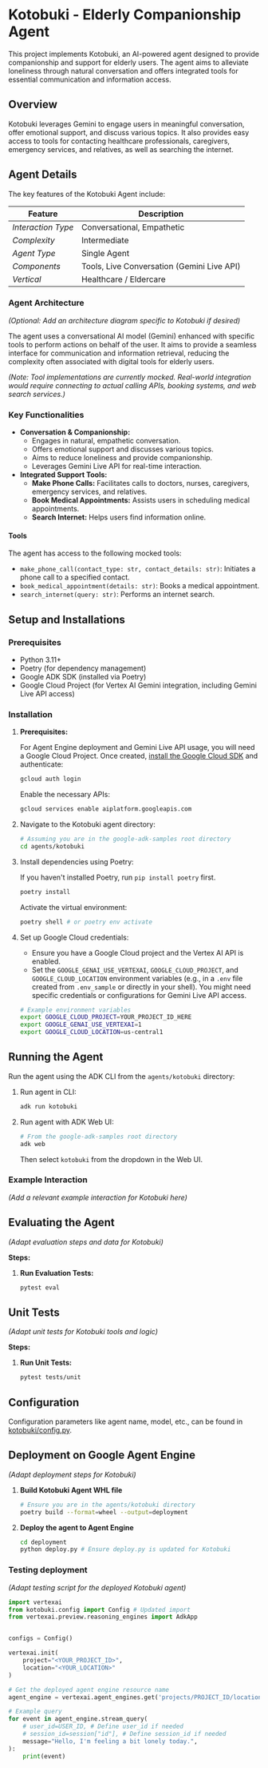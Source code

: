 # Kotobuki - Elderly Companionship Agent

This project implements Kotobuki, an AI-powered agent designed to provide companionship and support for elderly users. The agent aims to alleviate loneliness through natural conversation and offers integrated tools for essential communication and information access.

## Overview

Kotobuki leverages Gemini to engage users in meaningful conversation, offer emotional support, and discuss various topics. It also provides easy access to tools for contacting healthcare professionals, caregivers, emergency services, and relatives, as well as searching the internet.

## Agent Details

The key features of the Kotobuki Agent include:

| Feature            | Description                                      |
| ------------------ | ------------------------------------------------ |
| _Interaction Type_ | Conversational, Empathetic                       |
| _Complexity_       | Intermediate                                     |
| _Agent Type_       | Single Agent                                     |
| _Components_       | Tools, Live Conversation (Gemini Live API)       |
| _Vertical_         | Healthcare / Eldercare                           |

### Agent Architecture

*(Optional: Add an architecture diagram specific to Kotobuki if desired)*

The agent uses a conversational AI model (Gemini) enhanced with specific tools to perform actions on behalf of the user. It aims to provide a seamless interface for communication and information retrieval, reducing the complexity often associated with digital tools for elderly users.

*(Note: Tool implementations are currently mocked. Real-world integration would require connecting to actual calling APIs, booking systems, and web search services.)*

### Key Functionalities

- **Conversation & Companionship:**
  - Engages in natural, empathetic conversation.
  - Offers emotional support and discusses various topics.
  - Aims to reduce loneliness and provide companionship.
  - Leverages Gemini Live API for real-time interaction.
- **Integrated Support Tools:**
  - **Make Phone Calls:** Facilitates calls to doctors, nurses, caregivers, emergency services, and relatives.
  - **Book Medical Appointments:** Assists users in scheduling medical appointments.
  - **Search Internet:** Helps users find information online.

#### Tools

The agent has access to the following mocked tools:

- `make_phone_call(contact_type: str, contact_details: str)`: Initiates a phone call to a specified contact.
- `book_medical_appointment(details: str)`: Books a medical appointment.
- `search_internet(query: str)`: Performs an internet search.

## Setup and Installations

### Prerequisites

- Python 3.11+
- Poetry (for dependency management)
- Google ADK SDK (installed via Poetry)
- Google Cloud Project (for Vertex AI Gemini integration, including Gemini Live API access)

### Installation
1.  **Prerequisites:**

    For Agent Engine deployment and Gemini Live API usage, you will need a Google Cloud Project. Once created, [install the Google Cloud SDK](https://cloud.google.com/sdk/docs/install) and authenticate:
    ```bash
    gcloud auth login
    ```
    Enable the necessary APIs:
    ```bash
    gcloud services enable aiplatform.googleapis.com
    ```

2.  Navigate to the Kotobuki agent directory:

    ```bash
    # Assuming you are in the google-adk-samples root directory
    cd agents/kotobuki
    ```

3.  Install dependencies using Poetry:

    If you haven't installed Poetry, run `pip install poetry` first.
    ```bash
    poetry install
    ```
    Activate the virtual environment:
    ```bash
    poetry shell # or poetry env activate
    ```

4.  Set up Google Cloud credentials:

    - Ensure you have a Google Cloud project and the Vertex AI API is enabled.
    - Set the `GOOGLE_GENAI_USE_VERTEXAI`, `GOOGLE_CLOUD_PROJECT`, and `GOOGLE_CLOUD_LOCATION` environment variables (e.g., in a `.env` file created from `.env_sample` or directly in your shell). You might need specific credentials or configurations for Gemini Live API access.

    ```bash
    # Example environment variables
    export GOOGLE_CLOUD_PROJECT=YOUR_PROJECT_ID_HERE
    export GOOGLE_GENAI_USE_VERTEXAI=1
    export GOOGLE_CLOUD_LOCATION=us-central1
    ```

## Running the Agent

Run the agent using the ADK CLI from the `agents/kotobuki` directory:

1.  Run agent in CLI:
    ```bash
    adk run kotobuki
    ```

2.  Run agent with ADK Web UI:
    ```bash
    # From the google-adk-samples root directory
    adk web
    ```
    Then select `kotobuki` from the dropdown in the Web UI.

### Example Interaction

*(Add a relevant example interaction for Kotobuki here)*

## Evaluating the Agent

*(Adapt evaluation steps and data for Kotobuki)*

**Steps:**

1.  **Run Evaluation Tests:**
    ```bash
    pytest eval
    ```

## Unit Tests

*(Adapt unit tests for Kotobuki tools and logic)*

**Steps:**

1.  **Run Unit Tests:**
    ```bash
    pytest tests/unit
    ```

## Configuration

Configuration parameters like agent name, model, etc., can be found in [kotobuki/config.py](./kotobuki/config.py).

## Deployment on Google Agent Engine

*(Adapt deployment steps for Kotobuki)*

1.  **Build Kotobuki Agent WHL file**
    ```bash
    # Ensure you are in the agents/kotobuki directory
    poetry build --format=wheel --output=deployment
    ```

2.  **Deploy the agent to Agent Engine**
    ```bash
    cd deployment
    python deploy.py # Ensure deploy.py is updated for Kotobuki
    ```

### Testing deployment

*(Adapt testing script for the deployed Kotobuki agent)*

```python
import vertexai
from kotobuki.config import Config # Updated import
from vertexai.preview.reasoning_engines import AdkApp


configs = Config()

vertexai.init(
    project="<YOUR_PROJECT_ID>",
    location="<YOUR_LOCATION>"
)

# Get the deployed agent engine resource name
agent_engine = vertexai.agent_engines.get('projects/PROJECT_ID/locations/LOCATION/reasoningEngines/REASONING_ENGINE_ID')

# Example query
for event in agent_engine.stream_query(
    # user_id=USER_ID, # Define user_id if needed
    # session_id=session["id"], # Define session_id if needed
    message="Hello, I'm feeling a bit lonely today.",
):
    print(event)
```
